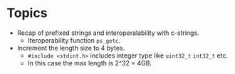 # Topics

* Recap of prefixed strings and interoperalability with c-strings.
  * Iteroperability function `ps_getc`.
* Increment the length size to 4 bytes.
  * `#include <stdint.h>` includes integer type like `uint32_t` `int32_t` etc.
  * In this case the max length is 2^32 = 4GB.
